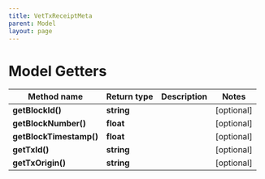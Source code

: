 ```yaml
---
title: VetTxReceiptMeta
parent: Model
layout: page
---
```


# Model Getters

Method name | Return type | Description | Notes
------------ | ------------- | ------------- | -------------
**getBlockId()** | **string** |  | [optional]
**getBlockNumber()** | **float** |  | [optional]
**getBlockTimestamp()** | **float** |  | [optional]
**getTxId()** | **string** |  | [optional]
**getTxOrigin()** | **string** |  | [optional]

